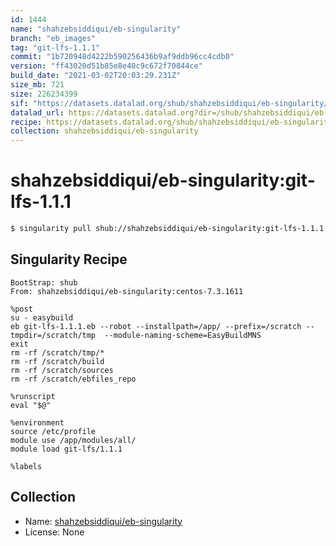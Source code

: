 ```yaml
---
id: 1444
name: "shahzebsiddiqui/eb-singularity"
branch: "eb_images"
tag: "git-lfs-1.1.1"
commit: "1b720948d4222b590256436b9af9ddb96cc4cdb0"
version: "ff43020d51b85e8e40c9c672f70844ce"
build_date: "2021-03-02T20:03:29.231Z"
size_mb: 721
size: 226234399
sif: "https://datasets.datalad.org/shub/shahzebsiddiqui/eb-singularity/git-lfs-1.1.1/2021-03-02-1b720948-ff43020d/ff43020d51b85e8e40c9c672f70844ce.simg"
datalad_url: https://datasets.datalad.org?dir=/shub/shahzebsiddiqui/eb-singularity/git-lfs-1.1.1/2021-03-02-1b720948-ff43020d/
recipe: https://datasets.datalad.org/shub/shahzebsiddiqui/eb-singularity/git-lfs-1.1.1/2021-03-02-1b720948-ff43020d/Singularity
collection: shahzebsiddiqui/eb-singularity
---
```


# shahzebsiddiqui/eb-singularity:git-lfs-1.1.1

```bash
$ singularity pull shub://shahzebsiddiqui/eb-singularity:git-lfs-1.1.1
```

## Singularity Recipe

```singularity
BootStrap: shub
From: shahzebsiddiqui/eb-singularity:centos-7.3.1611

%post
su - easybuild 
eb git-lfs-1.1.1.eb --robot --installpath=/app/ --prefix=/scratch --tmpdir=/scratch/tmp  --module-naming-scheme=EasyBuildMNS
exit
rm -rf /scratch/tmp/*
rm -rf /scratch/build
rm -rf /scratch/sources
rm -rf /scratch/ebfiles_repo

%runscript
eval "$@"

%environment
source /etc/profile
module use /app/modules/all/
module load git-lfs/1.1.1

%labels
```

## Collection

 - Name: [shahzebsiddiqui/eb-singularity](https://github.com/shahzebsiddiqui/eb-singularity)
 - License: None

